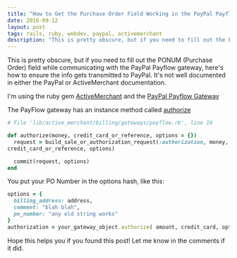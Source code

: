```yaml
---
title: "How to Get the Purchase Order Field Working in the PayPal Payflow Gateway for the ActiveMerchant gem"
date: 2016-09-12
layout: post
tags: rails, ruby, webdev, paypal, activemerchant
description: "This is pretty obscure, but if you need to fill out the PONUM (Purchase Order) field while communicating with the PayPal Payflow gateway, here's how to ensure the info gets transmitted to PayPal. It's not well documented in either the PayPal or ActiveMerchant documentation."
---
```

This is pretty obscure, but if you need to fill out the PONUM (Purchase Order) field while communicating with the PayPal Payflow gateway, here's how to ensure the info gets transmitted to PayPal. It's not well documented in either the PayPal or ActiveMerchant documentation.

I'm using the ruby gem [ActiveMerchant](http://activemerchant.org/) and the [PayPal Payflow Gateway](http://rdoc.info/github/Shopify/active_merchant/ActiveMerchant/Billing/PayflowGateway)

The PayFlow gateway has an instance method called
[authorize](http://rdoc.info/github/Shopify/active_merchant/ActiveMerchant/Billing/PayflowGateway#authorize-instance_method)

```ruby
# File 'lib/active_merchant/billing/gateways/payflow.rb', line 16

def authorize(money, credit_card_or_reference, options = {})
  request = build_sale_or_authorization_request(:authorization, money,
credit_card_or_reference, options)

  commit(request, options)
end
```

You put your PO Number in the options hash, like this:

```ruby
options = {
  billing_address: address,
  comment: "blah blah",
  po_number: "any old string works"
}
authorization = your_gateway_object.authorize( amount, credit_card, options)

```

Hope this helps you if you found this post! Let me know in the comments
if it did.
